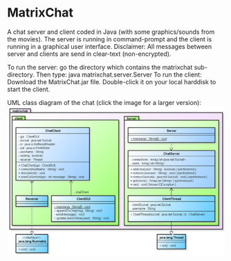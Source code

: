 # MatrixChat
A chat server and client coded in Java (with some graphics/sounds from the movies). The server is running in command-prompt and the client is running in a graphical user interface. Disclaimer: All messages between server and clients are send in clear-text (non-encrypted).

To run the server: go the directory which contains the matrixchat sub-directory. Then type: java matrixchat.server.Server
To run the client: Download the MatrixChat.jar file. Double-click it on your local harddisk to start the client.

UML class diagram of the chat (click the image for a larger version):
![Alt text](https://github.com/mb44/MatrixChat/blob/master/matrixchat.png?raw=true "UML Class diagram")
